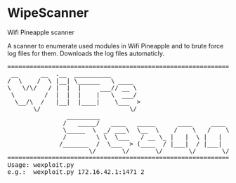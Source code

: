 # WipeScanner
Wifi Pineapple scanner

A scanner to enumerate used modules in Wifi Pineapple and to brute force log files for them. Downloads the log files automaticly.
<pre>
================================================================================
 __      __  .__  __________
/  \    /  \ |__| \______   \ ____
\   \/\/   / |  |  |     ___// __ \
 \        /  |  |  |    |   \  ___/
  \__/\  /   |__|  |____|    \___  >
       \/                        \/
                _________
               /   _____/   ____   _____      ____     ____     ____   _______
               \_____  \  _/ ___\  \__  \    /    \   /    \  _/ __ \  \_  __ \
               /        \ \  \___   / __ \_ |   |  \ |   |  \ \  ___/   |  | \/
              /_______  /  \___  > (____  / |___|  / |___|  /  \___  >  |__|
                      \/       \/       \/       \/       \/       \/
================================================================================
Usage: wexploit.py <IP and port> <time backwards in hours>
e.g.:  wexploit.py 172.16.42.1:1471 2
</pre>
